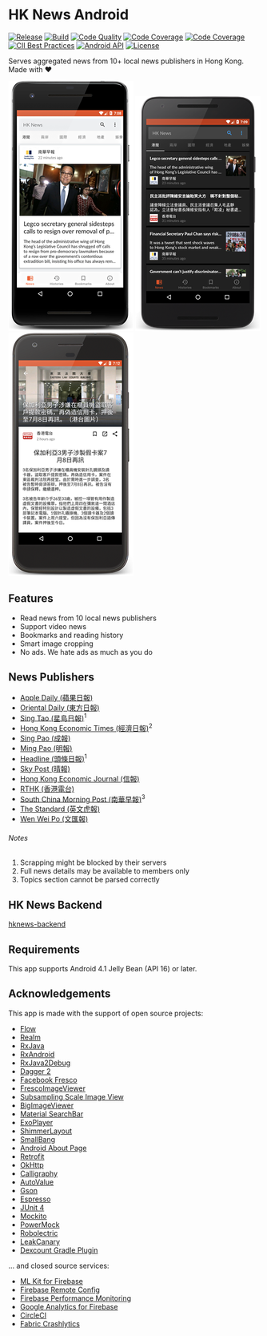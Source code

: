 HK News Android
===============

[![Release](https://img.shields.io/github/release/ayltai/hknews-android.svg?style=flat)](https://1544-77390316-gh.circle-artifacts.com/0/apk/app-release.apk)
[![Build](https://img.shields.io/circleci/project/github/ayltai/hknews-android/master.svg?style=flat)](https://circleci.com/gh/ayltai/hknews-android)
[![Code Quality](https://img.shields.io/codacy/grade/05a4a29b58154cd28a472dd8f7f6a874.svg?style=flat)](https://app.codacy.com/app/AlanTai/hknews-android/dashboard)
[![Code Coverage](https://img.shields.io/codacy/coverage/05a4a29b58154cd28a472dd8f7f6a874.svg?style=flat)](https://app.codacy.com/app/AlanTai/hknews-android/dashboard)
[![Code Coverage](https://img.shields.io/codecov/c/github/ayltai/hknews-android.svg?style=flat)](https://codecov.io/gh/ayltai/hknews-android)
[![CII Best Practices](https://bestpractices.coreinfrastructure.org/projects/2791/badge)](https://bestpractices.coreinfrastructure.org/projects/2791)
[![Android API](https://img.shields.io/badge/API-16%2B-blue.svg?style=flat&label=API&maxAge=300)](https://www.android.com/history/)
[![License](https://img.shields.io/github/license/ayltai/hknews-android.svg?style=flat)](https://github.com/ayltai/hknews-android/blob/master/LICENSE)

Serves aggregated news from 10+ local news publishers in Hong Kong. Made with ❤

![Screenshot (Compact)](design/screenshot_cozy_light_framed.png "Screenshot (Cozy)") ![Screenshot (Dark)](design/screenshot_compact_dark_framed.png "Screenshot (Dark)") ![Screenshot (Details)](design/screenshot_details_framed.png "Screenshot (Details)")

## Features
* Read news from 10 local news publishers
* Support video news
* Bookmarks and reading history
* Smart image cropping
* No ads. We hate ads as much as you do

## News Publishers
* [Apple Daily (蘋果日報)](http://hk.apple.nextmedia.com)
* [Oriental Daily (東方日報)](http://orientaldaily.on.cc)
* [Sing Tao (星島日報)](http://std.stheadline.com)<sup>1</sup>
* [Hong Kong Economic Times (經濟日報)](http://www.hket.com)<sup>2</sup>
* [Sing Pao (成報)](https://www.singpao.com.hk)
* [Ming Pao (明報)](http://www.mingpao.com)
* [Headline (頭條日報)](http://hd.stheadline.com)<sup>1</sup>
* [Sky Post (晴報)](http://skypost.ulifestyle.com.hk)
* [Hong Kong Economic Journal (信報)](http://www.hkej.com)
* [RTHK (香港電台)](http://news.rthk.hk)
* [South China Morning Post (南華早報)](http://www.scmp.com/frontpage/hk)<sup>3</sup>
* [The Standard (英文虎報)](http://www.thestandard.com.hk)
* [Wen Wei Po (文匯報)](http://news.wenweipo.com)

###### Notes
1. Scrapping might be blocked by their servers
2. Full news details may be available to members only
3. Topics section cannot be parsed correctly

## HK News Backend
[hknews-backend](https://github.com/ayltai/hknews-backend)

## Requirements
This app supports Android 4.1 Jelly Bean (API 16) or later.

## Acknowledgements
This app is made with the support of open source projects:

* [Flow](https://github.com/square/flow)
* [Realm](https://realm.io/news/realm-for-android)
* [RxJava](https://github.com/ReactiveX/RxJava)
* [RxAndroid](https://github.com/ReactiveX/RxAndroid)
* [RxJava2Debug](https://github.com/akaita/RxJava2Debug)
* [Dagger 2](https://google.github.io/dagger)
* [Facebook Fresco](https://github.com/facebook/fresco)
* [FrescoImageViewer](https://github.com/stfalcon-studio/FrescoImageViewer)
* [Subsampling Scale Image View](https://github.com/davemorrissey/subsampling-scale-image-view)
* [BigImageViewer](https://github.com/Piasy/BigImageViewer)
* [Material SearchBar](https://github.com/mancj/MaterialSearchBar)
* [ExoPlayer](https://github.com/google/ExoPlayer)
* [ShimmerLayout](https://github.com/team-supercharge/ShimmerLayout)
* [SmallBang](https://github.com/hanks-zyh/SmallBang)
* [Android About Page](https://github.com/medyo/android-about-page)
* [Retrofit](https://github.com/square/retrofit)
* [OkHttp](https://github.com/square/okhttp)
* [Calligraphy](https://github.com/InflationX/Calligraphy)
* [AutoValue](https://github.com/google/auto/tree/master/value)
* [Gson](https://github.com/google/gson)
* [Espresso](https://google.github.io/android-testing-support-library)
* [JUnit 4](https://github.com/junit-team/junit4)
* [Mockito](https://github.com/mockito/mockito)
* [PowerMock](https://github.com/powermock/powermock)
* [Robolectric](http://robolectric.org)
* [LeakCanary](https://github.com/square/leakcanary)
* [Dexcount Gradle Plugin](https://github.com/KeepSafe/dexcount-gradle-plugin)

… and closed source services:

* [ML Kit for Firebase](https://firebase.google.com/docs/ml-kit)
* [Firebase Remote Config](https://firebase.google.com/docs/remote-config)
* [Firebase Performance Monitoring](https://firebase.google.com/docs/perf-mon)
* [Google Analytics for Firebase](https://firebase.google.com/docs/analytics)
* [CircleCI](https://circleci.com)
* [Fabric Crashlytics](https://fabric.io/kits/android/crashlytics)
